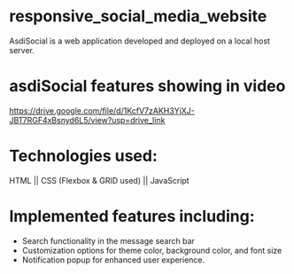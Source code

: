 # responsive_social_media_website
AsdiSocial is a web application developed and deployed on a local host server.

# asdiSocial features showing in video 
https://drive.google.com/file/d/1KcfV7zAKH3YjXJ-JBT7RGF4xBsnyd6L5/view?usp=drive_link

# Technologies used:
HTML ||
CSS (Flexbox & GRID used) ||
JavaScript

# Implemented features including: 
* Search functionality in the message search bar
* Customization options for theme color, background color, and font size
* Notification popup for enhanced user experience.




